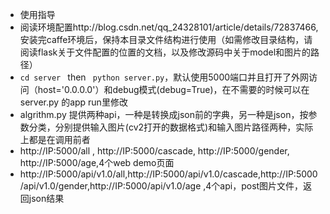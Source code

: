 - 使用指导
 - 阅读环境配置http://blog.csdn.net/qq_24328101/article/details/72837466,安装完caffe环境后，保持本目录文件结构进行使用（如需修改目录结构，请阅读flask关于文件配置的位置的文档，以及修改源码中关于model和图片的路径）
 - ```cd server ``` then ``` python server.py```，默认使用5000端口并且打开了外网访问（host='0.0.0.0'）和debug模式(debug=True)，在不需要的时候可以在server.py 的app run里修改
 - algrithm.py 提供两种api，一种是转换成json前的字典，另一种是json，按参数分类，分别提供输入图片(cv2打开的数据格式)和输入图片路径两种，实际上都是在调用前者
 - http://IP:5000/all , http://IP:5000/cascade, http://IP:5000/gender, http://IP:5000/age,4个web demo页面
 - http://IP:5000/api/v1.0/all,http://IP:5000/api/v1.0/cascade,http://IP:5000/api/v1.0/gender,http://IP:5000/api/v1.0/age ,4个api，post图片文件，返回json结果
